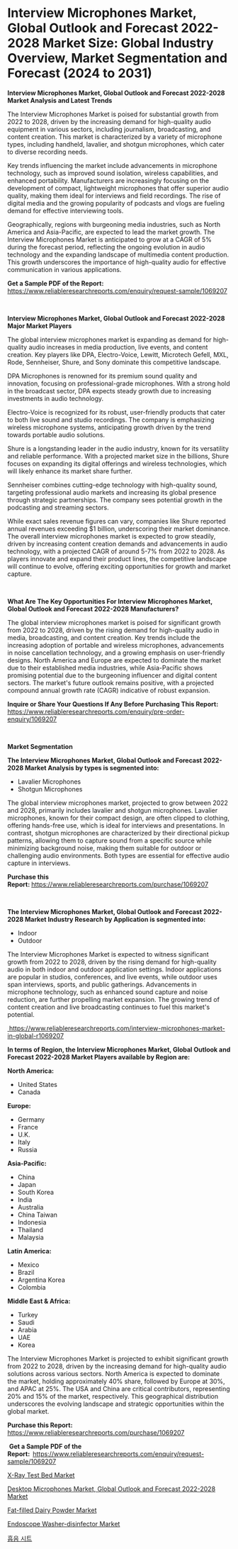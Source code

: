 <p><h1>Interview Microphones Market, Global Outlook and Forecast 2022-2028 Market Size: Global Industry Overview, Market Segmentation and Forecast (2024 to 2031)</h1></p><p><strong>Interview Microphones Market, Global Outlook and Forecast 2022-2028 Market Analysis and Latest Trends</strong></p>
<p><p>The Interview Microphones Market is poised for substantial growth from 2022 to 2028, driven by the increasing demand for high-quality audio equipment in various sectors, including journalism, broadcasting, and content creation. This market is characterized by a variety of microphone types, including handheld, lavalier, and shotgun microphones, which cater to diverse recording needs.</p><p>Key trends influencing the market include advancements in microphone technology, such as improved sound isolation, wireless capabilities, and enhanced portability. Manufacturers are increasingly focusing on the development of compact, lightweight microphones that offer superior audio quality, making them ideal for interviews and field recordings. The rise of digital media and the growing popularity of podcasts and vlogs are fueling demand for effective interviewing tools.</p><p>Geographically, regions with burgeoning media industries, such as North America and Asia-Pacific, are expected to lead the market growth. The Interview Microphones Market is anticipated to grow at a CAGR of 5% during the forecast period, reflecting the ongoing evolution in audio technology and the expanding landscape of multimedia content production. This growth underscores the importance of high-quality audio for effective communication in various applications.</p></p>
<p><strong>Get a Sample PDF of the Report:&nbsp;</strong> <a href="https://www.reliableresearchreports.com/enquiry/request-sample/1069207">https://www.reliableresearchreports.com/enquiry/request-sample/1069207</a></p>
<p>&nbsp;</p>
<p><strong>Interview Microphones Market, Global Outlook and Forecast 2022-2028 Major Market Players</strong></p>
<p><p>The global interview microphones market is expanding as demand for high-quality audio increases in media production, live events, and content creation. Key players like DPA, Electro-Voice, Lewitt, Microtech Gefell, MXL, Rode, Sennheiser, Shure, and Sony dominate this competitive landscape.</p><p>DPA Microphones is renowned for its premium sound quality and innovation, focusing on professional-grade microphones. With a strong hold in the broadcast sector, DPA expects steady growth due to increasing investments in audio technology.</p><p>Electro-Voice is recognized for its robust, user-friendly products that cater to both live sound and studio recordings. The company is emphasizing wireless microphone systems, anticipating growth driven by the trend towards portable audio solutions.</p><p>Shure is a longstanding leader in the audio industry, known for its versatility and reliable performance. With a projected market size in the billions, Shure focuses on expanding its digital offerings and wireless technologies, which will likely enhance its market share further.</p><p>Sennheiser combines cutting-edge technology with high-quality sound, targeting professional audio markets and increasing its global presence through strategic partnerships. The company sees potential growth in the podcasting and streaming sectors.</p><p>While exact sales revenue figures can vary, companies like Shure reported annual revenues exceeding $1 billion, underscoring their market dominance. The overall interview microphones market is expected to grow steadily, driven by increasing content creation demands and advancements in audio technology, with a projected CAGR of around 5-7% from 2022 to 2028. As players innovate and expand their product lines, the competitive landscape will continue to evolve, offering exciting opportunities for growth and market capture.</p></p>
<p>&nbsp;</p>
<p><strong>What Are The Key Opportunities For Interview Microphones Market, Global Outlook and Forecast 2022-2028 Manufacturers?</strong></p>
<p><p>The global interview microphones market is poised for significant growth from 2022 to 2028, driven by the rising demand for high-quality audio in media, broadcasting, and content creation. Key trends include the increasing adoption of portable and wireless microphones, advancements in noise cancellation technology, and a growing emphasis on user-friendly designs. North America and Europe are expected to dominate the market due to their established media industries, while Asia-Pacific shows promising potential due to the burgeoning influencer and digital content sectors. The market's future outlook remains positive, with a projected compound annual growth rate (CAGR) indicative of robust expansion.</p></p>
<p><strong>Inquire or Share Your Questions If Any Before Purchasing This Report:</strong> <a href="https://www.reliableresearchreports.com/enquiry/pre-order-enquiry/1069207">https://www.reliableresearchreports.com/enquiry/pre-order-enquiry/1069207</a></p>
<p>&nbsp;</p>
<p><strong>Market Segmentation</strong></p>
<p><strong>The Interview Microphones Market, Global Outlook and Forecast 2022-2028 Market Analysis by types is segmented into:</strong></p>
<p><ul><li>Lavalier Microphones</li><li>Shotgun Microphones</li></ul></p>
<p><p>The global interview microphones market, projected to grow between 2022 and 2028, primarily includes lavalier and shotgun microphones. Lavalier microphones, known for their compact design, are often clipped to clothing, offering hands-free use, which is ideal for interviews and presentations. In contrast, shotgun microphones are characterized by their directional pickup patterns, allowing them to capture sound from a specific source while minimizing background noise, making them suitable for outdoor or challenging audio environments. Both types are essential for effective audio capture in interviews.</p></p>
<p><strong>Purchase this Report:&nbsp;</strong><a href="https://www.reliableresearchreports.com/purchase/1069207">https://www.reliableresearchreports.com/purchase/1069207</a></p>
<p>&nbsp;</p>
<p><strong>The Interview Microphones Market, Global Outlook and Forecast 2022-2028 Market Industry Research by Application is segmented into:</strong></p>
<p><ul><li>Indoor</li><li>Outdoor</li></ul></p>
<p><p>The Interview Microphones Market is expected to witness significant growth from 2022 to 2028, driven by the rising demand for high-quality audio in both indoor and outdoor application settings. Indoor applications are popular in studios, conferences, and live events, while outdoor uses span interviews, sports, and public gatherings. Advancements in microphone technology, such as enhanced sound capture and noise reduction, are further propelling market expansion. The growing trend of content creation and live broadcasting continues to fuel this market's potential.</p></p>
<p><a href="https://www.reliableresearchreports.com/interview-microphones-market-in-global-r1069207">&nbsp;https://www.reliableresearchreports.com/interview-microphones-market-in-global-r1069207</a></p>
<p><strong>In terms of Region, the Interview Microphones Market, Global Outlook and Forecast 2022-2028 Market Players available by Region are:</strong></p>
<p>
    <p> <strong> North America: </strong>
        <ul>
            <li>United States</li>
            <li>Canada</li>
        </ul>
        </p> 
    <p> <strong> Europe: </strong>
        <ul>
            <li>Germany</li>
            <li>France</li>
            <li>U.K.</li>
            <li>Italy</li>
            <li>Russia</li>
        </ul>
        </p> 
    <p> <strong> Asia-Pacific: </strong>
        <ul>
            <li>China</li>
            <li>Japan</li>
            <li>South Korea</li>
            <li>India</li>
            <li>Australia</li>
            <li>China Taiwan</li>
            <li>Indonesia</li>
            <li>Thailand</li>
            <li>Malaysia</li>
        </ul>
        </p> 
    <p> <strong> Latin America: </strong>
        <ul>
            <li>Mexico</li>
            <li>Brazil</li>
            <li>Argentina Korea</li>
            <li>Colombia</li>
        </ul>
        </p> 
    <p> <strong> Middle East & Africa: </strong>
        <ul>
            <li>Turkey</li>
            <li>Saudi</li>
            <li>Arabia</li>
            <li>UAE</li>
            <li>Korea</li>
        </ul>
    </p>
    </p>
<p><p>The Interview Microphones Market is projected to exhibit significant growth from 2022 to 2028, driven by the increasing demand for high-quality audio solutions across various sectors. North America is expected to dominate the market, holding approximately 40% share, followed by Europe at 30%, and APAC at 25%. The USA and China are critical contributors, representing 20% and 15% of the market, respectively. This geographical distribution underscores the evolving landscape and strategic opportunities within the global market.</p></p>
<p><strong>Purchase this Report: </strong><a href="https://www.reliableresearchreports.com/purchase/1069207">https://www.reliableresearchreports.com/purchase/1069207</a></p>
<p>&nbsp;<strong>Get a Sample PDF of the Report:&nbsp;&nbsp;</strong><a href="https://www.reliableresearchreports.com/enquiry/request-sample/1069207">https://www.reliableresearchreports.com/enquiry/request-sample/1069207</a></p>
<p><strong></strong></p>
<p><p><a href="https://medium.com/@lizarempel/x-ray-test-bed-market-a-global-and-regional-analysis-focus-on-region-country-level-analysis-3ad69f6d6a2d">X-Ray Test Bed Market</a></p><p><a href="https://github.com/joannesouthgate/Market-Research-Report-List-4/blob/main/desktop-microphones-market-global-outlook-and-forecast-2022-2028-market.md">Desktop Microphones Market, Global Outlook and Forecast 2022-2028 Market</a></p><p><a href="https://issuu.com/reportprime-2/docs/fat-filled-dairy-powder-market-size_3acb52ec350444">Fat-filled Dairy Powder Market</a></p><p><a href="https://issuu.com/reportprime-2/docs/endoscope-washer-disinfector-market_6b2250ad2d224c">Endoscope Washer-disinfector Market</a></p><p><a href="https://medium.com/@ayesakhan333/%EC%86%8C%EC%9D%8C-%ED%9D%A1%EC%88%98-%EC%8B%9C%ED%8A%B8-%EC%8B%9C%EC%9E%A5-%EC%A0%84%EB%A7%9D-2024%EB%85%84%EB%B6%80%ED%84%B0-2031%EB%85%84%EA%B9%8C%EC%A7%80%EC%9D%98-%EA%B8%80%EB%A1%9C%EB%B2%8C-%EC%8B%9C%EC%9E%A5-%EB%8F%99%ED%96%A5-%EB%B0%8F-%EB%B6%84%EC%84%9D-113%ED%8E%98%EC%9D%B4%EC%A7%80%EC%97%90-%EA%B1%B8%EC%B3%90-%EB%8B%A4%EB%A3%B8-56fd34a95abd">흡음 시트</a></p></p>